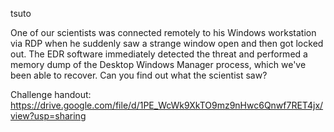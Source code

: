 tsuto

One of our scientists was connected remotely to his Windows workstation via RDP when he suddenly saw a strange window open and then got locked out. The EDR software immediately detected the threat and performed a memory dump of the Desktop Windows Manager process, which we've been able to recover. Can you find out what the scientist saw?

Challenge handout: https://drive.google.com/file/d/1PE_WcWk9XkTO9mz9nHwc6Qnwf7RET4jx/view?usp=sharing
